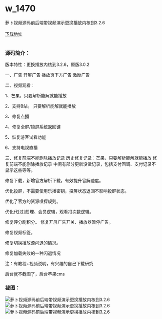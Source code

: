 # w_1470
萝卜视频源码前后端带视频演示更换播放内核到3.2.6
<br/></br>
[下载地址](https://www.uuid2.com/1470.html "下载地址")
<br/></br>
<h3>源码简介：</h3>
<p>版本特性：更换播放内核到3.2.6，原版3.0.2<p>
<p>一、广告 开屏广告 播放页下方广告 激励广告<p>
<p>二、视频观看：<p>
<p>1、芒果，只要解析能解就能播放<p>
<p>2、支持B站。 只要解析能解就能播放<p>
<p>3、修复点播<p>
<p>4、修复全屏/锁屏系统返回键<p>
<p>5、恢复游客试看功能<p>
<p>6、支持电视直播<p>
<p>三、修复前端不能删除播放记录 历史修复记录：芒果，只要解析能解就能播放 修复前端不能删除播放记录 中间有部分更新没做记录，包括支付回调、支付记录不显示这些等等。<p>
<p>修复下载，新增官方解析下载，有效提升官解速度。<p>
<p>优化投屏，不需要使用乐播密钥，投屏状态返回不影响投屏状态。<p>
<p>优化了官方的资源嗅探规则。<p>
<p>优化代[过滤]理、会员逻辑，观看扣次数逻辑。<p>
<p>修复评分刷积分。 修复开屏广告开关、播放器暂停广告。<p>
<p>修复视频标签。<p>
<p>修复切换播放源闪退的情况。<p>
<p>修复加载失败的一种闪退情况<p>
<p>注：有教程+视频说明，有兴趣的自己下载研究<p>
<p>后台就不截图了，后台苹果cms<p>
<h3>截图：</h3>
<img src="https://www.uuid2.com/wp-content/uploads/img/202108/7d38916286.png" alt="萝卜视频源码前后端带视频演示更换播放内核到3.2.6"><img src="https://www.uuid2.com/wp-content/uploads/img/202108/16e3116180.png" alt="萝卜视频源码前后端带视频演示更换播放内核到3.2.6"><img src="https://www.uuid2.com/wp-content/uploads/img/202108/935a293902.png" alt="萝卜视频源码前后端带视频演示更换播放内核到3.2.6">
